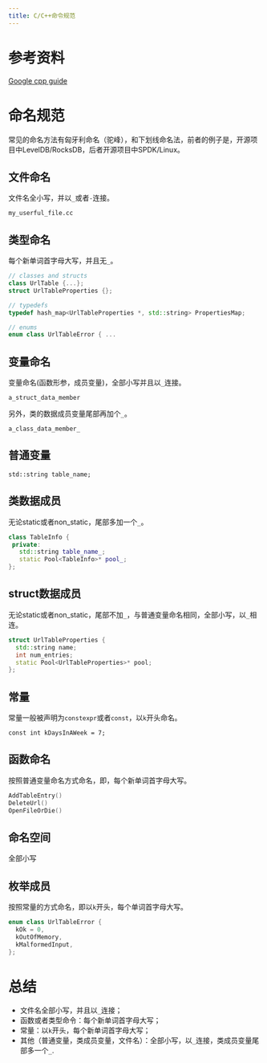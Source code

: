 ```yaml
---
title: C/C++命令规范
---
```


# 参考资料

[Google cpp guide](https://google.github.io/styleguide/cppguide.html#Naming)

# 命名规范

常见的命名方法有匈牙利命名（驼峰），和下划线命名法，前者的例子是，开源项目中LevelDB/RocksDB，后者开源项目中SPDK/Linux。

## 文件命名

文件名全小写，并以`_`或者`-`连接。

`my_userful_file.cc`

## 类型命名

每个新单词首字母大写，并且无`_`。

```cpp
// classes and structs
class UrlTable {...};
struct UrlTableProperties {};

// typedefs
typedef hash_map<UrlTableProperties *, std::string> PropertiesMap;

// enums
enum class UrlTableError { ...
```

## 变量命名

变量命名(函数形参，成员变量)，全部小写并且以`_`连接。

`a_struct_data_member`

另外，类的数据成员变量尾部再加个`_`。

`a_class_data_member_`

## 普通变量

`std::string table_name;`

## 类数据成员

无论static或者non_static，尾部多加一个`_`。

```cpp
class TableInfo {
 private:
   std::string table_name_;
   static Pool<TableInfo>* pool_;
};
```

## struct数据成员

无论static或者non_static，尾部不加`_`，与普通变量命名相同，全部小写，以`_`相连。

```cpp
struct UrlTableProperties {
  std::string name;
  int num_entries;
  static Pool<UrlTableProperties>* pool;
};
```

## 常量

常量一般被声明为`constexpr`或者`const`，以`k`开头命名。

`const int kDaysInAWeek = 7;`

## 函数命名

按照普通变量命名方式命名，即，每个新单词首字母大写。

```cpp
AddTableEntry()
DeleteUrl()
OpenFileOrDie()
```

## 命名空间

全部小写

## 枚举成员

按照常量的方式命名，即以`k`开头，每个单词首字母大写。

```cpp
enum class UrlTableError {
  kOk = 0,
  kOutOfMemory,
  kMalformedInput,
};
```


# 总结

- 文件名全部小写，并且以`_`连接；
- 函数或者类型命令：每个新单词首字母大写；
- 常量：以`k`开头，每个新单词首字母大写；
- 其他（普通变量，类成员变量，文件名）：全部小写，以`_`连接，类成员变量尾部多一个`_`.
